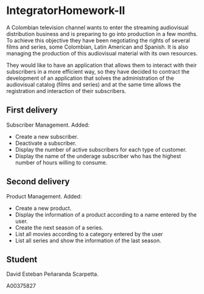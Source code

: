 # IntegratorHomework-II

A Colombian television channel wants to enter the streaming audiovisual distribution business and is preparing to go into production in a few months. To achieve this objective they have been negotiating the rights of several films and series, some Colombian, Latin American and Spanish. It is also managing the production of this audiovisual material with its own resources.

They would like to have an application that allows them to interact with their subscribers in a more efficient way, so they have decided to contract the development of an application that solves the administration of the audiovisual catalog (films and series) and at the same time allows the registration and interaction of their subscribers.

## First delivery
 
Subscriber Management. Added:

- Create a new subscriber.
- Deactivate a subscriber.
- Display the number of active subscribers for each type of customer.
- Display the name of the underage subscriber who has the highest number of hours willing to consume.

## Second delivery

Product Management. Added:

- Create a new product.
- Display the information of a product according to a name entered by the user.
- Create the next season of a series.
- List all movies according to a category entered by the user
- List all series and show the information of the last season.


## Student

David Esteban Peñaranda Scarpetta.

A00375827
